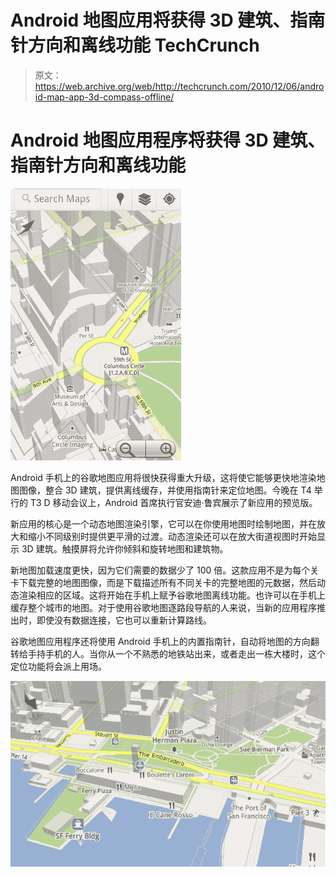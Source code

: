 # Android 地图应用将获得 3D 建筑、指南针方向和离线功能 TechCrunch

> 原文：<https://web.archive.org/web/http://techcrunch.com/2010/12/06/android-map-app-3d-compass-offline/>

# Android 地图应用程序将获得 3D 建筑、指南针方向和离线功能

![](img/ba3f207f63dd3c7a84b08aa54d9a492c.png)

Android 手机上的谷歌地图应用将很快获得重大升级，这将使它能够更快地渲染地图图像，整合 3D 建筑，提供离线缓存，并使用指南针来定位地图。今晚在 T4 举行的 T3 D 移动会议上，Android 首席执行官安迪·鲁宾展示了新应用的预览版。

新应用的核心是一个动态地图渲染引擎，它可以在你使用地图时绘制地图，并在放大和缩小不同级别时提供更平滑的过渡。动态渲染还可以在放大街道视图时开始显示 3D 建筑。触摸屏将允许你倾斜和旋转地图和建筑物。

新地图加载速度更快，因为它们需要的数据少了 100 倍。这款应用不是为每个关卡下载完整的地图图像，而是下载描述所有不同关卡的完整地图的元数据，然后动态渲染相应的区域。这将开始在手机上赋予谷歌地图离线功能。也许可以在手机上缓存整个城市的地图。对于使用谷歌地图逐路段导航的人来说，当新的应用程序推出时，即使没有数据连接，它也可以重新计算路线。

谷歌地图应用程序还将使用 Android 手机上的内置指南针，自动将地图的方向翻转给手持手机的人。当你从一个不熟悉的地铁站出来，或者走出一栋大楼时，这个定位功能将会派上用场。

![](img/b45b33c7fdb28264b6987202ccd79acb.png)